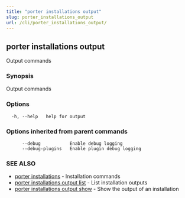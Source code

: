 ```yaml
---
title: "porter installations output"
slug: porter_installations_output
url: /cli/porter_installations_output/
---
```

## porter installations output

Output commands

### Synopsis

Output commands

### Options

```
  -h, --help   help for output
```

### Options inherited from parent commands

```
      --debug           Enable debug logging
      --debug-plugins   Enable plugin debug logging
```

### SEE ALSO

* [porter installations](/cli/porter_installations/)	 - Installation commands
* [porter installations output list](/cli/porter_installations_output_list/)	 - List installation outputs
* [porter installations output show](/cli/porter_installations_output_show/)	 - Show the output of an installation

